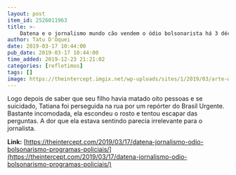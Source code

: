 ```yaml
---
layout: post
item_id: 2526011963
title: >-
    Datena e o jornalismo mundo cão vendem o ódio bolsonarista há 3 décadas na TV
author: Tatu D'Oquei
date: 2019-03-17 10:44:00
pub_date: 2019-03-17 10:44:00
time_added: 2019-12-23 21:21:02
categories: [refletimos]
tags: []
image: https://theintercept.imgix.net/wp-uploads/sites/1/2019/03/arte-wando-3-1552923651.jpg?auto=compress%2Cformat&q=90&fit=crop&w=1200&h=800
---
```


Logo depois de saber que seu filho havia matado oito pessoas e se suicidado, Tatiana foi perseguida na rua por um repórter do Brasil Urgente. Bastante incomodada, ela escondeu o rosto e tentou escapar das perguntas. A dor que ela estava sentindo parecia irrelevante para o jornalista.

**Link:** [https://theintercept.com/2019/03/17/datena-jornalismo-odio-bolsonarismo-programas-policiais/](https://theintercept.com/2019/03/17/datena-jornalismo-odio-bolsonarismo-programas-policiais/)

